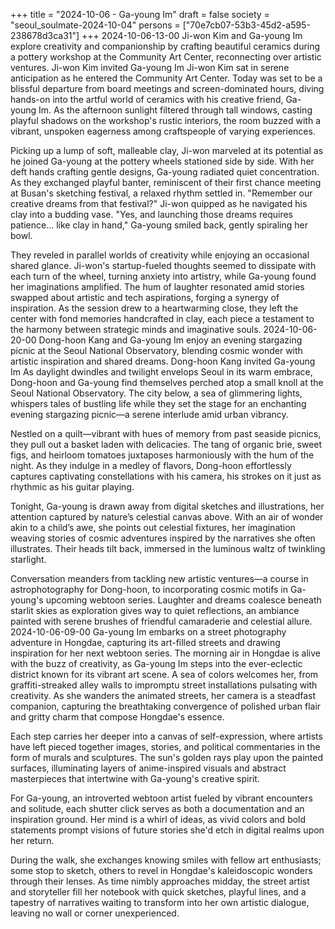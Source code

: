 +++
title = "2024-10-06 - Ga-young Im"
draft = false
society = "seoul_soulmate-2024-10-04"
persons = ["70e7cb07-53b3-45d2-a595-238678d3ca31"]
+++
2024-10-06-13-00
Ji-won Kim and Ga-young Im explore creativity and companionship by crafting beautiful ceramics during a pottery workshop at the Community Art Center, reconnecting over artistic ventures.
Ji-won Kim invited Ga-young Im
Ji-won Kim sat in serene anticipation as he entered the Community Art Center. Today was set to be a blissful departure from board meetings and screen-dominated hours, diving hands-on into the artful world of ceramics with his creative friend, Ga-young Im. As the afternoon sunlight filtered through tall windows, casting playful shadows on the workshop's rustic interiors, the room buzzed with a vibrant, unspoken eagerness among craftspeople of varying experiences.

Picking up a lump of soft, malleable clay, Ji-won marveled at its potential as he joined Ga-young at the pottery wheels stationed side by side. With her deft hands crafting gentle designs, Ga-young radiated quiet concentration. As they exchanged playful banter, reminiscent of their first chance meeting at Busan's sketching festival, a relaxed rhythm settled in. "Remember our creative dreams from that festival?" Ji-won quipped as he navigated his clay into a budding vase. "Yes, and launching those dreams requires patience... like clay in hand," Ga-young smiled back, gently spiraling her bowl.

They reveled in parallel worlds of creativity while enjoying an occasional shared glance. Ji-won's startup-fueled thoughts seemed to dissipate with each turn of the wheel, turning anxiety into artistry, while Ga-young found her imaginations amplified. The hum of laughter resonated amid stories swapped about artistic and tech aspirations, forging a synergy of inspiration. As the session drew to a heartwarming close, they left the center with fond memories handcrafted in clay, each piece a testament to the harmony between strategic minds and imaginative souls.
2024-10-06-20-00
Dong-hoon Kang and Ga-young Im enjoy an evening stargazing picnic at the Seoul National Observatory, blending cosmic wonder with artistic inspiration and shared dreams.
Dong-hoon Kang invited Ga-young Im
As daylight dwindles and twilight envelops Seoul in its warm embrace, Dong-hoon and Ga-young find themselves perched atop a small knoll at the Seoul National Observatory. The city below, a sea of glimmering lights, whispers tales of bustling life while they set the stage for an enchanting evening stargazing picnic—a serene interlude amid urban vibrancy. 

Nestled on a quilt—vibrant with hues of memory from past seaside picnics, they pull out a basket laden with delicacies. The tang of organic brie, sweet figs, and heirloom tomatoes juxtaposes harmoniously with the hum of the night. As they indulge in a medley of flavors, Dong-hoon effortlessly captures captivating constellations with his camera, his strokes on it just as rhythmic as his guitar playing. 

Tonight, Ga-young is drawn away from digital sketches and illustrations, her attention captured by nature’s celestial canvas above. With an air of wonder akin to a child’s awe, she points out celestial fixtures, her imagination weaving stories of cosmic adventures inspired by the narratives she often illustrates. Their heads tilt back, immersed in the luminous waltz of twinkling starlight.

Conversation meanders from tackling new artistic ventures—a course in astrophotography for Dong-hoon, to incorporating cosmic motifs in Ga-young's upcoming webtoon series. Laughter and dreams coalesce beneath starlit skies as exploration gives way to quiet reflections, an ambiance painted with serene brushes of friendful camaraderie and celestial allure.
2024-10-06-09-00
Ga-young Im embarks on a street photography adventure in Hongdae, capturing its art-filled streets and drawing inspiration for her next webtoon series.
The morning air in Hongdae is alive with the buzz of creativity, as Ga-young Im steps into the ever-eclectic district known for its vibrant art scene. A sea of colors welcomes her, from graffiti-streaked alley walls to impromptu street installations pulsating with creativity. As she wanders the animated streets, her camera is a steadfast companion, capturing the breathtaking convergence of polished urban flair and gritty charm that compose Hongdae's essence.

Each step carries her deeper into a canvas of self-expression, where artists have left pieced together images, stories, and political commentaries in the form of murals and sculptures. The sun's golden rays play upon the painted surfaces, illuminating layers of anime-inspired visuals and abstract masterpieces that intertwine with Ga-young's creative spirit.

For Ga-young, an introverted webtoon artist fueled by vibrant encounters and solitude, each shutter click serves as both a documentation and an inspiration ground. Her mind is a whirl of ideas, as vivid colors and bold statements prompt visions of future stories she'd etch in digital realms upon her return.

During the walk, she exchanges knowing smiles with fellow art enthusiasts; some stop to sketch, others to revel in Hongdae's kaleidoscopic wonders through their lenses. As time nimbly approaches midday, the street artist and storyteller fill her notebook with quick sketches, playful lines, and a tapestry of narratives waiting to transform into her own artistic dialogue, leaving no wall or corner unexperienced.
